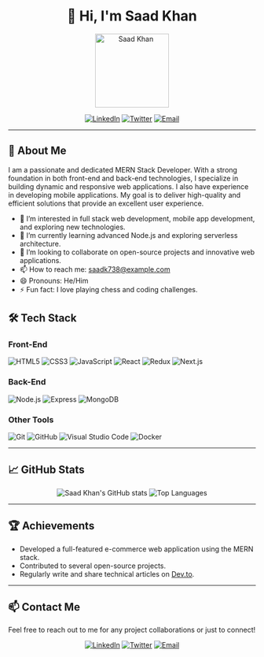 <h1 align="center">👋 Hi, I'm Saad Khan</h1>
<p align="center">
  <img src="https://avatars.githubusercontent.com/u/161525282?v=4" alt="Saad Khan" width="150">
</p>

<p align="center">
  <a href="https://www.linkedin.com/in/saadk738/"><img src="https://img.shields.io/badge/LinkedIn-blue?style=flat&logo=linkedin" alt="LinkedIn"></a>
  <a href="https://twitter.com/saadk738"><img src="https://img.shields.io/badge/Twitter-blue?style=flat&logo=twitter" alt="Twitter"></a>
  <a href="mailto:saadk738@example.com"><img src="https://img.shields.io/badge/Email-c14438?style=flat&logo=gmail&logoColor=white" alt="Email"></a>
</p>

---

## 🌟 About Me

I am a passionate and dedicated MERN Stack Developer. With a strong foundation in both front-end and back-end technologies, I specialize in building dynamic and responsive web applications. I also have experience in developing mobile applications. My goal is to deliver high-quality and efficient solutions that provide an excellent user experience.

- 👀 I’m interested in full stack web development, mobile app development, and exploring new technologies.
- 🌱 I’m currently learning advanced Node.js and exploring serverless architecture.
- 💞️ I’m looking to collaborate on open-source projects and innovative web applications.
- 📫 How to reach me: saadk738@example.com
- 😄 Pronouns: He/Him
- ⚡ Fun fact: I love playing chess and coding challenges.

## 🛠️ Tech Stack

### Front-End
![HTML5](https://img.shields.io/badge/-HTML5-E34F26?style=flat&logo=html5&logoColor=white)
![CSS3](https://img.shields.io/badge/-CSS3-1572B6?style=flat&logo=css3&logoColor=white)
![JavaScript](https://img.shields.io/badge/-JavaScript-F7DF1E?style=flat&logo=javascript&logoColor=black)
![React](https://img.shields.io/badge/-React-61DAFB?style=flat&logo=react&logoColor=black)
![Redux](https://img.shields.io/badge/-Redux-764ABC?style=flat&logo=redux&logoColor=white)
![Next.js](https://img.shields.io/badge/-Next.js-000000?style=flat&logo=next.js&logoColor=white)

### Back-End
![Node.js](https://img.shields.io/badge/-Node.js-339933?style=flat&logo=node.js&logoColor=white)
![Express](https://img.shields.io/badge/-Express-000000?style=flat&logo=express&logoColor=white)
![MongoDB](https://img.shields.io/badge/-MongoDB-47A248?style=flat&logo=mongodb&logoColor=white)

### Other Tools
![Git](https://img.shields.io/badge/-Git-F05032?style=flat&logo=git&logoColor=white)
![GitHub](https://img.shields.io/badge/-GitHub-181717?style=flat&logo=github&logoColor=white)
![Visual Studio Code](https://img.shields.io/badge/-Visual_Studio_Code-007ACC?style=flat&logo=visual-studio-code&logoColor=white)
![Docker](https://img.shields.io/badge/-Docker-2496ED?style=flat&logo=docker&logoColor=white)

---

## 📈 GitHub Stats
<p align="center">
  <img src="https://github-readme-stats.vercel.app/api?username=saadk738&show_icons=true&theme=radical" alt="Saad Khan's GitHub stats">
  <img src="https://github-readme-stats.vercel.app/api/top-langs/?username=saadk738&layout=compact&theme=radical" alt="Top Languages">
</p>

---

## 🏆 Achievements
- Developed a full-featured e-commerce web application using the MERN stack.
- Contributed to several open-source projects.
- Regularly write and share technical articles on [Dev.to](https://dev.to/saadk738).

---

## 📫 Contact Me

Feel free to reach out to me for any project collaborations or just to connect!

<p align="center">
  <a href="https://www.linkedin.com/in/saadk738/"><img src="https://img.shields.io/badge/LinkedIn-blue?style=flat&logo=linkedin" alt="LinkedIn"></a>
  <a href="https://twitter.com/saadk738"><img src="https://img.shields.io/badge/Twitter-blue?style=flat&logo=twitter" alt="Twitter"></a>
  <a href="mailto:saadk738@example.com"><img src="https://img.shields.io/badge/Email-c14438?style=flat&logo=gmail&logoColor=white" alt="Email"></a>
</p>
